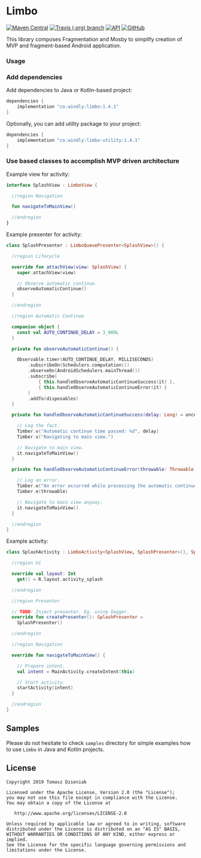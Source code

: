 # Limbo
[![Maven Central][mavenbadge-svg]][mavencentral] [![Travis (.org) branch][travisci-svg]][travisci] [![API][apibadge-svg]][apioverview] [![GitHub][license-svg]][license]

This library composes Fragmentation and Mosby to simplify creation of MVP and fragment-based Android application.

### Usage

### Add dependencies

Add dependencies to Java or Kotlin-based project:

```groovy
dependencies {
    implementation "co.windly:limbo:1.4.1"
}
```

Optionally, you can add utility package to your project:

```groovy
dependencies {
    implementation "co.windly:limbo-utility:1.4.1"
}
```

### Use based classes to accomplish MVP driven architecture

Example view for activity:

```kotlin
interface SplashView : LimboView {

  //region Navigation

  fun navigateToMainView()

  //endregion
}
```

Example presenter for activity:

```kotlin
class SplashPresenter : LimboQueuePresenter<SplashView>() {

  //region Lifecycle

  override fun attachView(view: SplashView) {
    super.attachView(view)

    // Observe automatic continue.
    observeAutomaticContinue()
  }

  //endregion

  //region Automatic Continue

  companion object {
    const val AUTO_CONTINUE_DELAY = 3_000L
  }

  private fun observeAutomaticContinue() {

    Observable.timer(AUTO_CONTINUE_DELAY, MILLISECONDS)
        .subscribeOn(Schedulers.computation())
        .observeOn(AndroidSchedulers.mainThread())
        .subscribe(
            { this.handleObserveAutomaticContinueSuccess(it) },
            { this.handleObserveAutomaticContinueError(it) }
        )
        .addTo(disposables)
  }

  private fun handleObserveAutomaticContinueSuccess(delay: Long) = onceViewAttached {

    // Log the fact.
    Timber.v("Automatic continue time passed: %d", delay)
    Timber.v("Navigating to main view.")

    // Navigate to main view.
    it.navigateToMainView()
  }

  private fun handleObserveAutomaticContinueError(throwable: Throwable) = onceViewAttached {

    // Log an error.
    Timber.e("An error occurred while processing the automatic continue delay.")
    Timber.e(throwable)

    // Navigate to main view anyway.
    it.navigateToMainView()
  }

  //endregion
}
```

Example activity:

```kotlin
class SplashActivity : LimboActivity<SplashView, SplashPresenter>(), SplashView {

  //region Ui

  override val layout: Int
    get() = R.layout.activity_splash

  //endregion

  //region Presenter

  // TODO: Inject presenter. Eg. using Dagger.
  override fun createPresenter(): SplashPresenter =
    SplashPresenter()

  //endregion

  //region Navigation

  override fun navigateToMainView() {

    // Prepare intent.
    val intent = MainActivity.createIntent(this)

    // Start activity.
    startActivity(intent)
  }

  //endregion
}
```

## Samples

Please do not hesitate to check `samples` directory for simple examples how to use `Limbo` in Java and Kotlin projects.

## License

    Copyright 2019 Tomasz Dzieniak

    Licensed under the Apache License, Version 2.0 (the "License");
    you may not use this file except in compliance with the License.
    You may obtain a copy of the License at

       http://www.apache.org/licenses/LICENSE-2.0

    Unless required by applicable law or agreed to in writing, software
    distributed under the License is distributed on an "AS IS" BASIS,
    WITHOUT WARRANTIES OR CONDITIONS OF ANY KIND, either express or implied.
    See the License for the specific language governing permissions and
    limitations under the License.

[apibadge-svg]: https://img.shields.io/badge/API-21%2B-brightgreen.svg?color=97ca00
[apioverview]: https://developer.android.com/about/versions/android-5.0
[license-svg]: https://img.shields.io/github/license/tommus/limbo.svg?color=97ca00
[license]: http://www.apache.org/licenses/LICENSE-2.0
[mavenbadge-svg]: https://img.shields.io/maven-central/v/co.windly/limbo.svg?color=97ca00
[mavencentral]: https://search.maven.org/artifact/co.windly/limbo
[travisci-svg]: https://img.shields.io/travis/tommus/limbo/master.svg?color=97ca00
[travisci]: https://travis-ci.org/tommus/limbo
